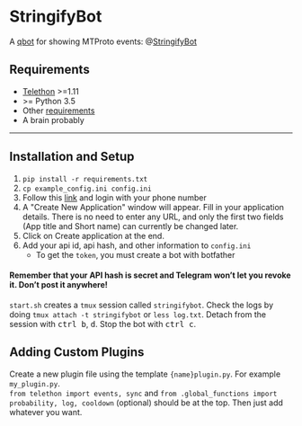# StringifyBot

A [qbot] for showing MTProto events:  @[StringifyBot]

[qbot]: https://github.com/Qwerty-Space/qbot
[StringifyBot]: https://t.me/StringifyBot
[uniborg]: https://github.com/udf/uniborg

## Requirements
- [Telethon] \>=1.11
- \>= Python 3.5 
- Other [requirements](requirements.txt)
- A brain probably

[Telethon]: https://github.com/LonamiWebs/Telethon
[CurrencyConverter]: https://pypi.org/project/CurrencyConverter/

---

## Installation and Setup

1.  `pip install -r requirements.txt`
1.  `cp example_config.ini config.ini`
1.  Follow this [link][my telegram] and login with your phone number
1.  A "Create New Application" window will appear.  Fill in your application details.  There is no need to enter any URL, and only the first two fields (App title and Short name) can currently be changed later.
1.  Click on Create application at the end.  
1.  Add your api id, api hash, and other information to `config.ini`
    -  To get the `token`, you must create a bot with botfather

#### Remember that your API hash is secret and Telegram won’t let you revoke it.  Don’t post it anywhere!

[my telegram]: https://my.telegram.org/

`start.sh` creates a `tmux` session called `stringifybot`.  Check the logs by doing `tmux attach -t stringifybot` or `less log.txt`.  Detach from the session with <kbd>ctrl b</kbd>, <kbd>d</kbd>.  Stop the bot with <kbd>ctrl c</kbd>.


## Adding Custom Plugins

Create a new plugin file using the template `{name}plugin.py`.  For example `my_plugin.py`.  
`from telethon import events, sync` and `from .global_functions import probability, log, cooldown` (optional) should be at the top.  Then just add whatever you want.